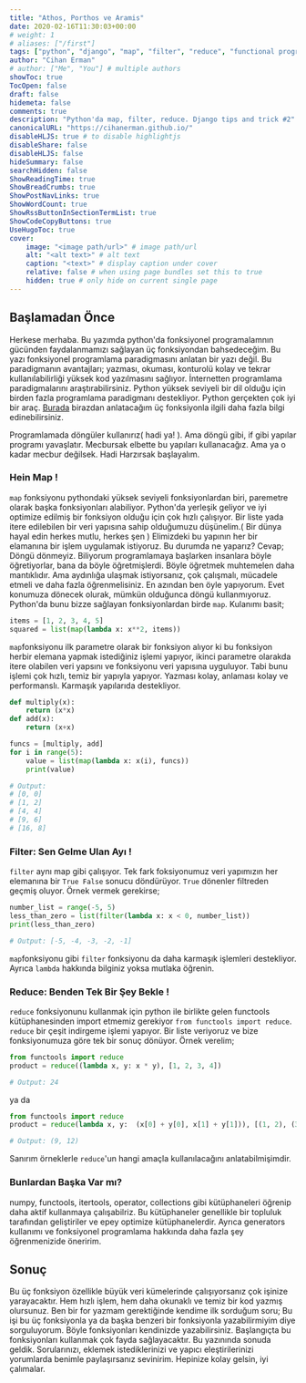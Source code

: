 ```yaml
---
title: "Athos, Porthos ve Aramis"
date: 2020-02-16T11:30:03+00:00
# weight: 1
# aliases: ["/first"]
tags: ["python", "django", "map", "filter", "reduce", "functional programming", "tips and tricks"]
author: "Cihan Erman"
# author: ["Me", "You"] # multiple authors
showToc: true
TocOpen: false
draft: false
hidemeta: false
comments: true
description: "Python'da map, filter, reduce. Django tips and trick #2"
canonicalURL: "https://cihanerman.github.io/"
disableHLJS: true # to disable highlightjs
disableShare: false
disableHLJS: false
hideSummary: false
searchHidden: false
ShowReadingTime: true
ShowBreadCrumbs: true
ShowPostNavLinks: true
ShowWordCount: true
ShowRssButtonInSectionTermList: true
ShowCodeCopyButtons: true
UseHugoToc: true
cover:
    image: "<image path/url>" # image path/url
    alt: "<alt text>" # alt text
    caption: "<text>" # display caption under cover
    relative: false # when using page bundles set this to true
    hidden: true # only hide on current single page
---
```

## Başlamadan Önce
Herkese merhaba. Bu yazımda python'da fonksiyonel programalamnın gücünden faydalanmamızı sağlayan üç fonksiyondan bahsedeceğim.
Bu yazı fonksiyonel programlama paradigmasını anlatan bir yazı değil. Bu paradigmanın avantajları; yazması, okuması, konturolü kolay ve tekrar kullanılabilirliği yüksek kod yazılmasını sağlıyor. İnternetten programlama paradigmalarını araştırabilirsiniz. Python yüksek seviyeli bir dil olduğu için birden fazla programlama paradigmanı destekliyor. Python gerçekten çok iyi bir araç. [Burada](https://book.pythontips.com/en/latest/map_filter.html) birazdan anlatacağım üç fonksiyonla ilgili daha fazla bilgi edinebilirsiniz.

Programlamada döngüler kullanırız( hadi ya! ). Ama döngü gibi, if gibi yapılar programı yavaşlatır. Mecbursak elbette bu yapıları kullanacağız. Ama ya o kadar mecbur değilsek. Hadi Harzırsak başlayalım.

### Hein Map !
`map` fonksiyonu pythondaki yüksek seviyeli fonksiyonlardan biri, paremetre olarak başka fonksiyonları alabiliyor. Python'da yerleşik geliyor ve iyi optimize edilmiş bir fonksiyon olduğu için çok hızlı çalışıyor. Bir liste yada itere edilebilen bir veri yapısına sahip olduğumuzu düşünelim.( Bir dünya hayal edin herkes mutlu, herkes şen ) Elimizdeki bu yapının her bir elamanına bir işlem uygulamak istiyoruz. Bu durumda ne yaparız? Cevap; Döngü dönmeyiz. Biliyorum programlamaya başlarken insanlara böyle öğretiyorlar, bana da böyle öğretmişlerdi. Böyle öğretmek muhtemelen daha mantıklıdır. Ama aydınlığa ulaşmak istiyorsanız, çok çalışmalı, mücadele etmeli ve daha fazla öğrenmelisiniz. En azından ben öyle yapıyorum. Evet konumuza dönecek olurak, mümkün olduğunca döngü kullanmıyoruz. Python'da bunu bizze sağlayan fonksiyonlardan birde `map`. Kulanımı basit;
```python
items = [1, 2, 3, 4, 5]
squared = list(map(lambda x: x**2, items))
```
`map`fonksiyonu ilk parametre olarak bir fonksiyon alıyor ki bu fonksiyon herbir elemana yapmak istediğiniz işlemi yapıyor, ikinci parametre olarakda itere olabilen veri yapsını ve fonksiyonu veri yapısına uyguluyor. Tabi bunu işlemi çok hızlı, temiz bir yapıyla yapıyor. Yazması kolay, anlaması kolay ve performanslı. Karmaşık yapılarıda destekliyor.

```python
def multiply(x):
    return (x*x)
def add(x):
    return (x+x)

funcs = [multiply, add]
for i in range(5):
    value = list(map(lambda x: x(i), funcs))
    print(value)

# Output:
# [0, 0]
# [1, 2]
# [4, 4]
# [9, 6]
# [16, 8]
```

### Filter: Sen Gelme Ulan Ayı !
`filter` aynı map gibi çalışıyor. Tek fark foksiyonumuz veri yapımızın her elemanına bir `True False` sonucu döndürüyor. `True` dönenler filtreden geçmiş oluyor. Örnek vermek gerekirse;

```python
number_list = range(-5, 5)
less_than_zero = list(filter(lambda x: x < 0, number_list))
print(less_than_zero)

# Output: [-5, -4, -3, -2, -1]
```

`map`fonksiyonu gibi `filter` fonksiyonu da daha karmaşık işlemleri destekliyor. Ayrıca `lambda` hakkında bilginiz yoksa mutlaka öğrenin.

### Reduce: Benden Tek Bir Şey Bekle !
`reduce` fonksiyonunu kullanmak için python ile birlikte gelen functools kütüphanesinden import etmemiz gerekiyor `from functools import reduce`. `reduce` bir çeşit indirgeme işlemi yapıyor. Bir liste veriyoruz ve bize fonksiyonumuza göre tek bir sonuç dönüyor. Örnek verelim;

```python
from functools import reduce
product = reduce((lambda x, y: x * y), [1, 2, 3, 4])

# Output: 24
```

ya da

```python
from functools import reduce
product = reduce(lambda x, y:  (x[0] + y[0], x[1] + y[1])), [(1, 2), (3, 4), (5,6)])

# Output: (9, 12)
```

Sanırım örneklerle `reduce`'un hangi amaçla kullanılacağını anlatabilmişimdir.

### Bunlardan Başka Var mı?

numpy, functools, itertools, operator, collections gibi kütüphaneleri öğrenip daha aktif kullanmaya çalışabilriz. Bu kütüphaneler genellikle bir topluluk tarafından geliştiriler ve epey optimize kütüphanelerdir. Ayrıca generators kullanımı ve fonksiyonel programlama hakkında daha fazla şey öğrenmenizide öneririm.

## Sonuç
Bu üç fonksiyon özellikle büyük veri kümelerinde çalışıyorsanız çok işinize yarayacaktır. Hem hızlı işlem, hem daha okunaklı ve temiz bir kod yazmış olursunuz. Ben bir for yazmam gerektiğinde kendime ilk sorduğum soru; Bu işi bu üç fonksiyonla ya da başka benzeri bir fonksiyonla yazabilirmiyim diye sorguluyorum. Böyle fonksiyonları kendinizde yazabilirsiniz. Başlangıçta bu fonksiyonları kullanmak çok fayda sağlayacaktır. Bu yazınında sonuda geldik. Sorularınızı, eklemek istediklerinizi ve yapıcı eleştirilerinizi yorumlarda benimle paylaşırsanız sevinirim. Hepinize kolay gelsin, iyi çalımalar.